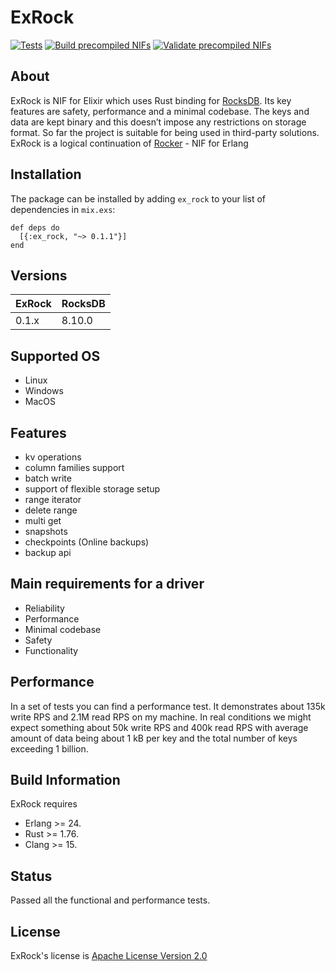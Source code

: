 # ExRock

[![Tests](https://github.com/Vonmo/ex_rock/actions/workflows/elixir.yml/badge.svg?branch=develop)](https://github.com/Vonmo/ex_rock/actions/workflows/elixir.yml)
[![Build precompiled NIFs](https://github.com/Vonmo/ex_rock/actions/workflows/release.yml/badge.svg?branch=develop)](https://github.com/Vonmo/ex_rock/actions/workflows/release.yml)
[![Validate precompiled NIFs](https://github.com/Vonmo/ex_rock_test/actions/workflows/check.yml/badge.svg?branch=main)](https://github.com/Vonmo/ex_rock_test/actions/workflows/check.yml)

## About

ExRock is NIF for Elixir which uses Rust binding for [RocksDB](https://github.com/facebook/rocksdb). Its key features are safety, performance and a minimal codebase. The keys and data are kept binary and this doesn’t impose any restrictions on storage format. So far the project is suitable for being used in third-party solutions.
ExRock is a logical continuation of [Rocker](https://github.com/Vonmo/rocker) - NIF for Erlang

## Installation
The package can be installed by adding `ex_rock` to your list of dependencies in `mix.exs`:
```
def deps do
  [{:ex_rock, "~> 0.1.1"}]
end
```

## Versions
| ExRock   | RocksDB |
| -------- | ------- |
| 0.1.x  | 8.10.0    |


## Supported OS
* Linux
* Windows
* MacOS

## Features
* kv operations
* column families support
* batch write
* support of flexible storage setup
* range iterator
* delete range
* multi get
* snapshots
* checkpoints (Online backups)
* backup api

## Main requirements for a driver
* Reliability
* Performance
* Minimal codebase
* Safety
* Functionality

## Performance
In a set of tests you can find a performance test. It demonstrates about 135k write RPS and 2.1M read RPS on my machine. In real conditions we might expect something about 50k write RPS and 400k read RPS with average amount of data being about 1 kB per key and the total number of keys exceeding 1 billion.

## Build Information
ExRock requires
* Erlang >= 24.
* Rust >= 1.76.
* Clang >= 15.


## Status
Passed all the functional and performance tests.

## License
ExRock's license is [Apache License Version 2.0](http://www.apache.org/licenses/LICENSE-2.0.html)

